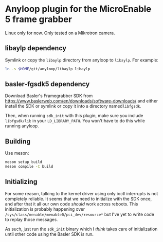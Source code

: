 Anyloop plugin for the MicroEnable 5 frame grabber
==================================================

Linux only for now. Only tested on a Mikrotron camera.


libaylp dependency
------------------

Symlink or copy the `libaylp` directory from anyloop to `libaylp`. For example:

```sh
ln -s $HOME/git/anyloop/libaylp libaylp
```


basler-fgsdk5 dependency
------------------------

Download Basler's Framegrabber SDK from
<https://www.baslerweb.com/en/downloads/software-downloads/> and either install
the SDK or symlink or copy it into a directory named`libfgsdk`.

Then, when running `sdk_init` with this plugin, make sure you include
`libfgsdk/lib` in your `LD_LIBRARY_PATH`. You won't have to do this while
running anyloop.


Building
--------

Use meson:

```sh
meson setup build
meson compile -C build
```


Initializing
------------

For some reason, talking to the kernel driver using only ioctl interrupts is not
completely reliable. It seems that we need to initialize with the SDK once, and
after that it all our own code *should* work across reboots. This initialization
is probably happening over `/sys/class/menable/menable0/pci_dev/resource*` but
I've yet to write code to replay those messages.

As such, just run the `sdk_init` binary which I *think* takes care of
initialization until other code using the Basler SDK is run.


